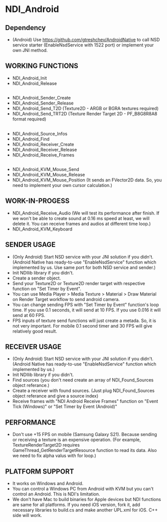 # NDI_Android

## Dependency
* (Android) Use https://github.com/gtreshchev/AndroidNative to call NSD service starter (EnableNsdService with 1522 port) or implement your own JNI method.

## WORKING FUNCTIONS
* NDI_Android_Init
* NDI_Android_Release
##
* NDI_Android_Sender_Create
* NDI_Android_Sender_Release
* NDI_Android_Send_T2D (Texture2D - ARGB or BGRA textures required)
* NDI_Android_Send_TRT2D (Texture Render Target 2D - PF_B8G8R8A8 format required)
##
* NDI_Android_Source_Infos
* NDI_Android_Find
* NDI_Android_Receiver_Create
* NDI_Android_Receiver_Release
* NDI_Android_Receive_Frames
##
* NDI_Android_KVM_Mouse_Send
* NDI_Android_KVM_Mouse_Release
* NDI_Android_KVM_Mouse_Position (It sends an FVector2D data. So, you need to implement your own cursor calculation.)

## WORK-IN-PROGESS
* NDI_Android_Receive_Audio (We will test its performance after finish. If we won't be able to create sound at 0.16 ms speed at least, we will delete it. You can receive frames and audios at different time loop.)
* NDI_Android_KVM_Keyboard

## SENDER USAGE
* (Only Android) Start NSD service with your JNI solution if you didn't. (Android Native has ready-to-use "EnableNsdService" function which implemented by us. Use same port for both NSD service and sender.)
* Init NDIlib library if you didn't.
* Create a sender object.
* Send your Texture2D or Texture2D render target with respective function on "Set Timer by Event".
* You can use Media Player > Media Texture > Material > Draw Material on Render Target workflow to send android camera.
* You can change sending FPS with "Set Timer by Event" function's loop time. If you use 0.1 seconds, it will send at 10 FPS. If you use 0.016 it will send at 60 FPS.
* FPS inputs of texture send functions will just create a metada. So, it is not very important. For mobile 0.1 second timer and 30 FPS will give relatively good result.

## RECEIVER USAGE
* (Only Android) Start NSD service with your JNI solution if you didn't. (Android Native has ready-to-use "EnableNsdService" function which implemented by us.)
* Init NDIlib library if you didn't.
* Find sources (you don't need create an array of NDI_Found_Sources object referance.)
* Create a receiver with found sources. (Just plug NDI_Found_Sources object referance and give a source index)
* Receive frames with "NDI Android Receive Frames" function on "Event Tick (Windows)" or "Set Timer by Event (Android)"

## PERFORMANCE
* Don't use +15 FPS on mobile (Samsung Galaxy S21). Because sending or receiving a texture is an expensive operation. (For example, TextureRenderTarget2D requires GameThread_GetRenderTargetResource function to read its data. Also we need to fix alpha valus with for loop.)

## PLATFORM SUPPORT
* It works on Windows and Android.
* You can control a Windows PC from Android with KVM but you can't control an Android. This is NDI's limitation.
* We don't have Mac to build binaries for Apple devices but NDI functions are same for all platforms. If you need iOS version, fork it, add necessary libraries to build.cs and make another UPL.xml for iOS. C++ side will work.
